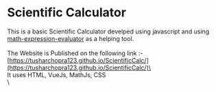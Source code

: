 # Scientific Calculator
This is a basic Scientific Calculator develped using javascript and using [math-expression-evaluator](http://bugwheels94.github.io/math-expression-evaluator/) as a helping tool.\
\
The Website is Published on the following link :- [https://tusharchopra123.github.io/ScientificCalc/](https://tusharchopra123.github.io/ScientificCalc/)\
\
It uses HTML, VueJs, MathJs, CSS\
\

